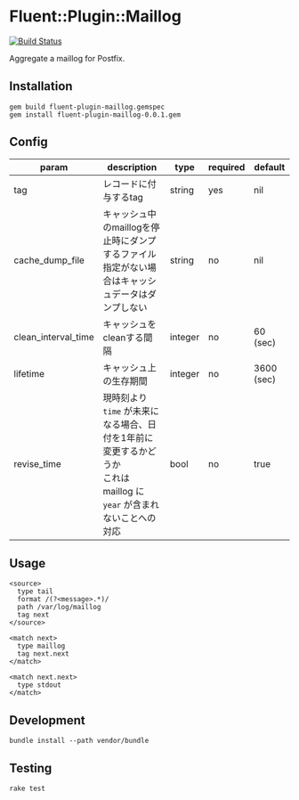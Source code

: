 # Fluent::Plugin::Maillog

[![Build Status](https://secure.travis-ci.org/nemonium/fluent-plugin-maillog.png)](https://travis-ci.org/nemonium/fluent-plugin-maillog)

Aggregate a maillog for Postfix.

## Installation

    gem build fluent-plugin-maillog.gemspec
    gem install fluent-plugin-maillog-0.0.1.gem

## Config

|param|description|type|required|default|
|---|---|---|---|---|
|tag|レコードに付与するtag|string|yes|nil|
|cache_dump_file|キャッシュ中のmaillogを停止時にダンプするファイル<br>指定がない場合はキャッシュデータはダンプしない|string|no|nil|
|clean_interval_time|キャッシュをcleanする間隔|integer|no|60 (sec)|
|lifetime|キャッシュ上の生存期間|integer|no|3600 (sec)|
|revise_time|現時刻より `time` が未来になる場合、日付を1年前に変更するかどうか<br>これは maillog に `year` が含まれないことへの対応|bool|no|true|

## Usage

~~~
<source>
  type tail
  format /(?<message>.*)/
  path /var/log/maillog
  tag next
</source>

<match next>
  type maillog
  tag next.next
</match>

<match next.next>
  type stdout
</match>
~~~

## Development

    bundle install --path vendor/bundle

## Testing

    rake test
